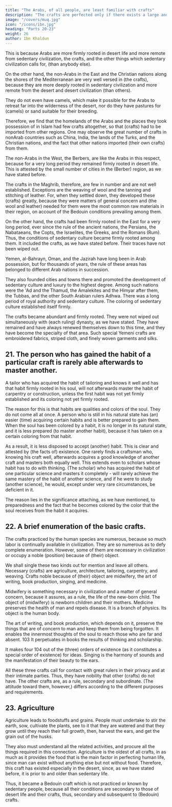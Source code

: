 ```yaml
---
title: "The Arabs, of all people, are least familiar with crafts"
description: "The crafts are perfected only if there exists a large and perfect sedentary civilization"
image: "/covers/muq.jpg"
icon: "/icons/ibn.jpg"
heading: "Parts 20-23"
weight: 26
author: Ibn Khaldun
---
```




This is because Arabs are more firmly rooted in desert life and more remote from sedentary civilization, the crafts, and the other things which sedentary civilization calls for, (than anybody else). 

On the other hand, the non-Arabs in the East and the Christian nations along the shores of the Mediterranean are very well versed in (the crafts), because they are more deeply rooted in sedentary civilization and more remote from the desert and desert civilization (than others). 

They do not even have camels, which make it possible for the Arabs to retreat far into the wilderness of the desert, nor do they have pastures for (camels) or sand suitable for their breeding.

Therefore, we find that the homelands of the Arabs and the places they took possession of in Islam had few crafts altogether, so that (crafts) had to be imported from other regions. One may observe the great number of crafts in nonArab countries such as China, India, the lands of the Turks, and the Christian nations, and the fact that other nations imported (their own crafts) from them.

The non-Arabs in the West, the Berbers, are like the Arabs in this respect, because for a very long period they remained firmly rooted in desert life. This is attested by the small number of cities in the (Berber) region, as we have stated before. 

The crafts in the Maghrib, therefore, are few in number and are not well established. Exceptions are the weaving of wool and the tanning and stitching of leather. For, when they settled down, they developed these (crafts) greatly, because they were matters of general concern and (the wool and leather) needed for them were the most common raw materials in their region, on account of the Bedouin conditions prevailing among them.

On the other hand, the crafts had been firmly rooted in the East for a very long period, ever since the rule of the ancient nations, the Persians, the Nabataeans, the Copts, the Israelites, the Greeks, and the Romans (Rum). Thus, the conditions of sedentary culture became firmly rooted among them. It included the crafts, as we have stated before. Their traces have not been wiped out. 

Yemen, al-Bahrayn, Oman, and the Jazirah have long been in Arab possession, but for thousands of years, the rule of these areas has belonged to different Arab nations in succession. 

They also founded cities and towns there and promoted the development of sedentary culture and luxury to the highest
degree. Among such nations were the 'Ad and the Thamud, the Amalekites and the Himyar after them, the Tubbas, and the other South Arabian rulers Adhwa. There was a long period of royal authority and sedentary culture. The coloring of sedentary culture established itself firmly. 

The crafts became abundant and firmly rooted. They were not wiped out simultaneously with (each ruling) dynasty, as we have stated. They have remained and have always renewed themselves down to this time, and they have become the specialty of that area. Such special Yemeni crafts are embroidered fabrics, striped cloth, and finely woven garments and silks. 


## 21. The person who has gained the habit of a particular craft is rarely able afterwards to master another.

A tailor who has acquired the habit of tailoring and knows it well and has that habit firmly rooted in his soul, will not afterwards master the habit of carpentry or construction, unless the first habit was not yet firmly established and its coloring not yet firmly rooted. 

The reason for this is that habits are qualities and colors of the soul. They do not come all at once. A person who is still in his natural state has (an) easier (time) acquiring certain habits and is better prepared to gain them. When the soul has been colored by a habit, it is no longer in its natural state, and it is less prepared (to master another habit), because it has taken on a certain coloring from that habit. 

As a result, it is less disposed to accept (another) habit. This is clear and attested by (the facts of) existence. One rarely finds a craftsman who, knowing his craft well, afterwards acquires a good knowledge of another craft and masters both equally well. This extends even to scholars whose habit has to do with thinking. (The scholar) who has acquired the habit of one particular science and masters it completely - will rarely achieve the same mastery of the habit of another science, and if he were to study (another science), he would, except under very rare circumstances, be deficient in it. 

The reason lies in the significance attaching, as we have mentioned, to preparedness and the fact that he becomes colored by the color that the soul receives from the habit it acquires. 


## 22. A brief enumeration of the basic crafts.

The crafts practiced by the human species are numerous, because so much labor is continually available in civilization. They are so numerous as to defy complete enumeration. However, some of them are necessary in civilization or occupy a noble (position) because of (their) object. 

We shall single these two kinds out for mention and leave all others. Necessary (crafts) are agriculture, architecture, tailoring, carpentry, and weaving. Crafts noble because of (their) object are midwifery, the art of writing, book production, singing, and medicine. 

Midwifery is something necessary in civilization and a matter of general concern, because it assures, as a rule, the life of the new-born child. The object of (midwifery) is newborn children and their mothers. Medicine preserves the health of man and repels disease. It is a branch of physics. Its object is the human body.

The art of writing, and book production, which depends on it, preserve the things that are of concern to man and keep them from being forgotten. It enables the innermost thoughts of the soul to reach those who are far and absent. 103 It
perpetuates in books the results of thinking and scholarship. 

It makes four 104 out of the (three) orders of existence (as it constitutes a special order of existence) for
ideas. Singing is the harmony of sounds and the manifestation of their beauty to the ears.

All these three crafts call for contact with great rulers in their privacy and at their intimate parties. Thus, they have nobility that other (crafts) do not have. The other crafts are, as a rule, secondary and subordinate. (The attitude toward them, however,) differs according to the different purposes and requirements.


## 23. Agriculture

Agriculture leads to foodstuffs and grains. People must undertake to stir the earth, sow, cultivate the plants, see to it that they are watered and that they grow until they reach their full growth, then, harvest the ears, and get
the grain out of the husks. 

They also must understand all the related activities, and procure all the things required in this connection.
Agriculture is the oldest of all crafts, in as much as it provides the food that is the main factor in perfecting human life, since man can exist without anything else but not without food. Therefore, this craft has existed especially in the desert, since, as we have stated before, it is prior to and older than sedentary life. 

Thus, it became a Bedouin craft which is not practiced or known by sedentary people, because all their conditions are secondary to those of desert life and their crafts, thus, secondary and subsequent to (Bedouin) crafts.

